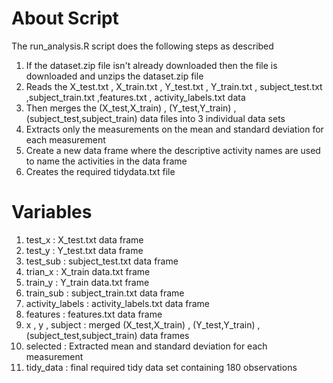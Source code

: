 # About Script
The run_analysis.R script does the following steps as described
1. If the dataset.zip file isn't already downloaded then the file is downloaded and unzips the dataset.zip file 
2. Reads the X_test.txt , X_train.txt , Y_test.txt , Y_train.txt , subject_test.txt ,subject_train.txt ,features.txt , activity_labels.txt data
3. Then merges the (X_test,X_train) , (Y_test,Y_train) , (subject_test,subject_train) data files into 3 individual data sets
4. Extracts only the measurements on the mean and standard deviation for each measurement
5. Create a new data frame where the descriptive activity names are used to name the activities in the data frame
6. Creates the required tidydata.txt file

# Variables

1. test_x   		: X_test.txt data frame
2. test_y   		: Y_test.txt data frame
3. test_sub 		: subject_test.txt data frame
4. trian_x   		: X_train data.txt frame
5. train_y   		: Y_train data.txt frame
6. train_sub 		: subject_train.txt data frame
7. activity_labels	: activity_labels.txt data frame
8. features			: features.txt data frame
9. x , y , subject 	: merged (X_test,X_train) , (Y_test,Y_train) , (subject_test,subject_train) data frames
10. selected 		: Extracted mean and standard deviation for each measurement
11. tidy_data 		: final required tidy data set containing 180 observations